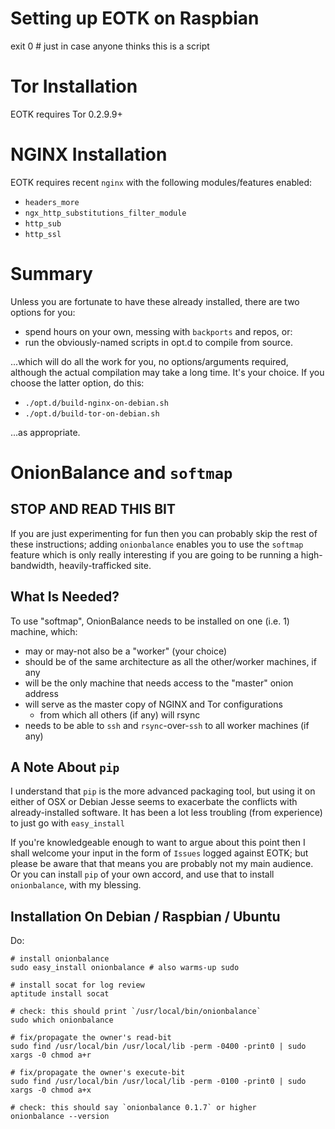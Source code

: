 # Setting up EOTK on Raspbian

exit 0 # just in case anyone thinks this is a script

# Tor Installation

EOTK requires Tor 0.2.9.9+

# NGINX Installation

EOTK requires recent `nginx` with the following modules/features enabled:

* `headers_more`
* `ngx_http_substitutions_filter_module`
* `http_sub`
* `http_ssl`

# Summary

Unless you are fortunate to have these already installed, there are
two options for you:

- spend hours on your own, messing with `backports` and repos, or:
- run the obviously-named scripts in opt.d to compile from source.

...which will do all the work for you, no options/arguments required,
although the actual compilation may take a long time.  It's your
choice.  If you choose the latter option, do this:

- `./opt.d/build-nginx-on-debian.sh`
- `./opt.d/build-tor-on-debian.sh`

...as appropriate.

# OnionBalance and `softmap`

## STOP AND READ THIS BIT

If you are just experimenting for fun then you can probably skip the
rest of these instructions; adding `onionbalance` enables you to use
the `softmap` feature which is only really interesting if you are
going to be running a high-bandwidth, heavily-trafficked site.

## What Is Needed?

To use "softmap", OnionBalance needs to be installed on one (i.e. 1)
machine, which:

* may or may-not also be a "worker" (your choice)
* should be of the same architecture as all the other/worker machines, if any
* will be the only machine that needs access to the "master" onion address
* will serve as the master copy of NGINX and Tor configurations
  * from which all others (if any) will rsync
* needs to be able to `ssh` and `rsync`-over-`ssh` to all worker machines (if any)

## A Note About `pip`

I understand that `pip` is the more advanced packaging tool, but using
it on either of OSX or Debian Jesse seems to exacerbate the conflicts
with already-installed software. It has been a lot less troubling
(from experience) to just go with `easy_install`

If you're knowledgeable enough to want to argue about this point then
I shall welcome your input in the form of `Issues` logged against
EOTK; but please be aware that that means you are probably not my main
audience.  Or you can install `pip` of your own accord, and use that
to install `onionbalance`, with my blessing.

## Installation On Debian / Raspbian / Ubuntu

Do:

```
# install onionbalance
sudo easy_install onionbalance # also warms-up sudo

# install socat for log review
aptitude install socat

# check: this should print `/usr/local/bin/onionbalance`
sudo which onionbalance

# fix/propagate the owner's read-bit
sudo find /usr/local/bin /usr/local/lib -perm -0400 -print0 | sudo xargs -0 chmod a+r

# fix/propagate the owner's execute-bit
sudo find /usr/local/bin /usr/local/lib -perm -0100 -print0 | sudo xargs -0 chmod a+x

# check: this should say `onionbalance 0.1.7` or higher
onionbalance --version
```
